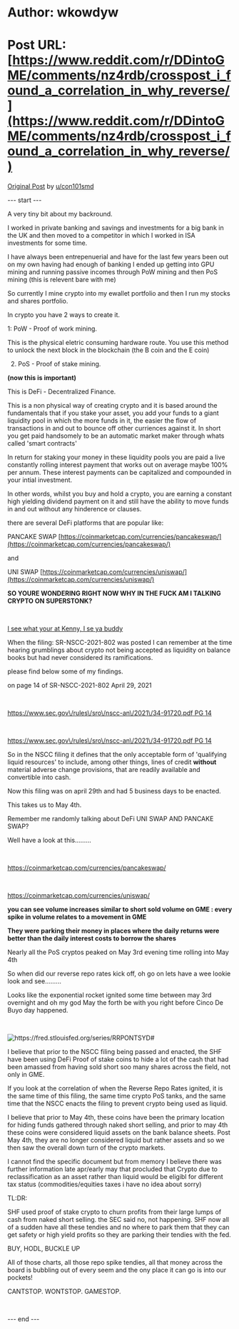 # Author: wkowdyw
# Post URL: [https://www.reddit.com/r/DDintoGME/comments/nz4rdb/crosspost_i_found_a_correlation_in_why_reverse/](https://www.reddit.com/r/DDintoGME/comments/nz4rdb/crosspost_i_found_a_correlation_in_why_reverse/)


[Original Post](https://www.reddit.com/r/Superstonk/duplicates/nz0fsz/i_found_a_correlation_in_why_reverse_repo_rates/) by [u/con101smd](https://www.reddit.com/user/con101smd/)

\--- start ---

A very tiny bit about my backround.

I worked in private banking and savings and investments for a big bank in the UK and then moved to a competitor in which I worked in ISA investments for some time.

I have always been entrepenuerial and have for the last few years been out on my own having had enough of banking I ended up getting into GPU mining and running passive incomes through PoW mining and then PoS mining (this is relevent bare with me)

So currently I mine crypto into my ewallet portfolio and then I run my stocks and shares portfolio.

In crypto you have 2 ways to create it.

1: PoW - Proof of work mining.

This is the physical eletric consuming hardware route. You use this method to unlock the next block in the blockchain (the B coin and the E coin)

2. PoS - Proof of stake mining.

**(now this is important)**

This is DeFi - Decentralized Finance.

This is a non physical way of creating crypto and it is based around the fundamentals that if you stake your asset, you add your funds to a giant liquidity pool in which the more funds in it, the easier the flow of transactions in and out to bounce off other curriences against it. In short you get paid handsomely to be an automatic market maker through whats called 'smart contracts'

In return for staking your money in these liquidity pools you are paid a live constantly rolling interest payment that works out on average maybe 100% per annum. These interest payments can be capitalized and compounded in your intial investment.

In other words, whilst you buy and hold a crypto, you are earning a constant high yielding dividend payment on it and still have the ability to move funds in and out without any hinderence or clauses.

there are several DeFi platforms that are popular like:

PANCAKE SWAP [https://coinmarketcap.com/currencies/pancakeswap/](https://coinmarketcap.com/currencies/pancakeswap/)

and

UNI SWAP [https://coinmarketcap.com/currencies/uniswap/](https://coinmarketcap.com/currencies/uniswap/)

**SO YOURE WONDERING RIGHT NOW WHY IN THE FUCK AM I TALKING CRYPTO ON SUPERSTONK?**

&#x200B;

[I see what your at Kenny, I se ya buddy](https://preview.redd.it/mz9lv63fa3571.png?width=2000&format=png&auto=webp&s=cf3ea64b3e5868c248e353946f47fba447775e3e)

When the filing: SR-NSCC-2021-802 was posted I can remember at the time hearing grumblings about crypto not being accepted as liquidity on balance books but had never considered its ramifications.

please find below some of my findings.

on page 14 of SR-NSCC-2021-802 April 29, 2021

&#x200B;

[https:\/\/www.sec.gov\/rules\/sro\/nscc-an\/2021\/34-91720.pdf PG 14](https://preview.redd.it/l3pret1ja3571.png?width=746&format=png&auto=webp&s=b39af8cc3ecf9eb7f345361b7e32d01c80aa1516)

&#x200B;

[https:\/\/www.sec.gov\/rules\/sro\/nscc-an\/2021\/34-91720.pdf PG 14](https://preview.redd.it/2x4s87lla3571.png?width=742&format=png&auto=webp&s=e680e2032b8e7df0cba38b7fb9c6967fb383fb24)

So in the NSCC filing it defines that the only acceptable form of 'qualifying liquid resources' to include, among other things, lines of credit **without** material adverse change provisions, that are readily available and convertible into cash.

Now this filing was on april 29th and had 5 business days to be enacted.

This takes us to May 4th.

Remember me randomly talking about DeFi UNI SWAP AND PANCAKE SWAP?

Well have a look at this.........

&#x200B;

[https:\/\/coinmarketcap.com\/currencies\/pancakeswap\/](https://preview.redd.it/c9jkymspa3571.png?width=975&format=png&auto=webp&s=f99e208b989b0a36997a8ed29d507a3a785ac843)

&#x200B;

[https:\/\/coinmarketcap.com\/currencies\/uniswap\/](https://preview.redd.it/321azgesa3571.png?width=963&format=png&auto=webp&s=ea6f684d9b07e7c117e3494defeb6ddc42005b77)

**you can see volume increases similar to short sold volume on GME : every spike in volume relates to a movement in GME**

**They were parking their money in places where the daily returns were better than the daily interest costs to borrow the shares**

Nearly all the PoS cryptos peaked on May 3rd evening time rolling into May 4th

So when did our reverse repo rates kick off, oh go on lets have a wee lookie look and see.........

Looks like the exponential rocket ignited some time between may 3rd overnight and oh my god May the forth be with you right before Cinco De Buyo day happened.

&#x200B;

![https:\/\/fred.stlouisfed.org\/series\/RRPONTSYD#](https://preview.redd.it/cwranwpwa3571.png?width=1168&format=png&auto=webp&s=21ba2bd1a8acc7b7f698821f9f9d5cee059fc038)

I believe that prior to the NSCC filing being passed and enacted, the SHF have been using DeFi Proof of stake coins to hide a lot of the cash that had been amassed from having sold short soo many shares across the field, not only in GME.

If you look at the correlation of when the Reverse Repo Rates ignited, it is the same time of this filing, the same time crypto PoS tanks, and the same time that the NSCC enacts the filing to prevent crypto being used as liquid.

I believe that prior to May 4th, these coins have been the primary location for hiding funds gathered through naked short selling, and prior to may 4th these coins were considered liquid assets on the bank balance sheets. Post May 4th, they are no longer considered liquid but rather assets and so we then saw the overall down turn of the crypto markets.

I cannot find the specific document but from memory I believe there was further information late apr/early may that procluded that Crypto due to reclassification as an asset rather than liquid would be eligibl for different tax status (commodities/equities taxes i have no idea about sorry)

TL:DR:

SHF used proof of stake crypto to churn profits from their large lumps of cash from naked short selling. the SEC said no, not happening. SHF now all of a sudden have all these tendies and no where to park them that they can get safety or high yield profits so they are parking their tendies with the fed.

BUY, HODL, BUCKLE UP

All of those charts, all those repo spike tendies, all that money across the board is bubbling out of every seem and the ony place it can go is into our pockets!

CANTSTOP. WONTSTOP. GAMESTOP.

&#x200B;

\--- end ---